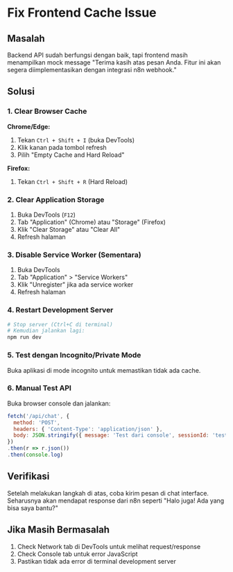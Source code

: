 # Fix Frontend Cache Issue

## Masalah
Backend API sudah berfungsi dengan baik, tapi frontend masih menampilkan mock message "Terima kasih atas pesan Anda. Fitur ini akan segera diimplementasikan dengan integrasi n8n webhook."

## Solusi

### 1. Clear Browser Cache
**Chrome/Edge:**
1. Tekan `Ctrl + Shift + I` (buka DevTools)
2. Klik kanan pada tombol refresh
3. Pilih "Empty Cache and Hard Reload"

**Firefox:**
1. Tekan `Ctrl + Shift + R` (Hard Reload)

### 2. Clear Application Storage
1. Buka DevTools (`F12`)
2. Tab "Application" (Chrome) atau "Storage" (Firefox)
3. Klik "Clear Storage" atau "Clear All"
4. Refresh halaman

### 3. Disable Service Worker (Sementara)
1. Buka DevTools
2. Tab "Application" > "Service Workers"
3. Klik "Unregister" jika ada service worker
4. Refresh halaman

### 4. Restart Development Server
```bash
# Stop server (Ctrl+C di terminal)
# Kemudian jalankan lagi:
npm run dev
```

### 5. Test dengan Incognito/Private Mode
Buka aplikasi di mode incognito untuk memastikan tidak ada cache.

### 6. Manual Test API
Buka browser console dan jalankan:
```javascript
fetch('/api/chat', {
  method: 'POST',
  headers: { 'Content-Type': 'application/json' },
  body: JSON.stringify({ message: 'Test dari console', sessionId: 'test-123' })
})
.then(r => r.json())
.then(console.log)
```

## Verifikasi
Setelah melakukan langkah di atas, coba kirim pesan di chat interface. Seharusnya akan mendapat response dari n8n seperti "Halo juga! Ada yang bisa saya bantu?"

## Jika Masih Bermasalah
1. Check Network tab di DevTools untuk melihat request/response
2. Check Console tab untuk error JavaScript
3. Pastikan tidak ada error di terminal development server
